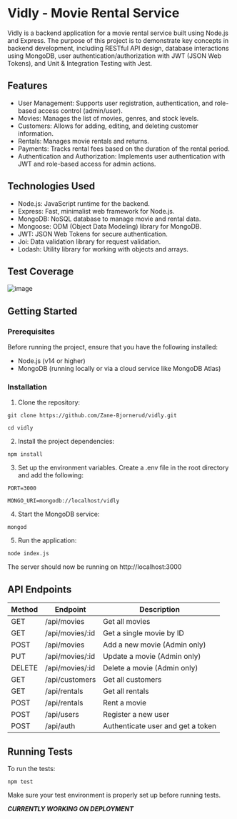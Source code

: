 # Vidly - Movie Rental Service

Vidly is a backend application for a movie rental service built using Node.js and Express. The purpose of this project is to demonstrate key concepts in backend development, including RESTful API design, database interactions using MongoDB, user authentication/authorization with JWT (JSON Web Tokens), and Unit & Integration Testing with Jest. 

## Features
* User Management: Supports user registration, authentication, and role-based access control (admin/user).
* Movies: Manages the list of movies, genres, and stock levels.
* Customers: Allows for adding, editing, and deleting customer information.
* Rentals: Manages movie rentals and returns.
* Payments: Tracks rental fees based on the duration of the rental period.
* Authentication and Authorization: Implements user authentication with JWT and role-based access for admin actions.

## Technologies Used
* Node.js: JavaScript runtime for the backend.
* Express: Fast, minimalist web framework for Node.js.
* MongoDB: NoSQL database to manage movie and rental data.
* Mongoose: ODM (Object Data Modeling) library for MongoDB.
* JWT: JSON Web Tokens for secure authentication.
* Joi: Data validation library for request validation.
* Lodash: Utility library for working with objects and arrays.

## Test Coverage
![image](https://github.com/user-attachments/assets/770ab382-e2a1-4c12-bd11-f9bc53e391ef)

## Getting Started
### Prerequisites
Before running the project, ensure that you have the following installed:

* Node.js (v14 or higher)
* MongoDB (running locally or via a cloud service like MongoDB Atlas)
### Installation
1. Clone the repository:
```
git clone https://github.com/Zane-Bjornerud/vidly.git

cd vidly
```
2. Install the project dependencies:
```
npm install
```
3. Set up the environment variables. Create a .env file in the root directory and add the following:
```
PORT=3000

MONGO_URI=mongodb://localhost/vidly
```
4. Start the MongoDB service:
```
mongod
```
5. Run the application:
```
node index.js
```
The server should now be running on http://localhost:3000

## API Endpoints
| Method | Endpoint | Description |
| ------ | -------- | ----------- |
| GET | /api/movies | Get all movies |
| GET | /api/movies/:id | Get a single movie by ID |
| POST | /api/movies | Add a new movie (Admin only) |
| PUT | /api/movies/:id | Update a movie (Admin only) |
| DELETE | /api/movies/:id | Delete a movie (Admin only) |
| GET | /api/customers | Get all customers |
| GET | /api/rentals | Get all rentals |
| POST | /api/rentals | Rent a movie |
| POST | /api/users | Register a new user |
| POST | /api/auth | Authenticate user and get a token |

## Running Tests
To run the tests:
```
npm test
```
Make sure your test environment is properly set up before running tests.

***CURRENTLY WORKING ON DEPLOYMENT***
